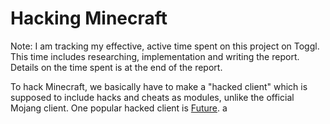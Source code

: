 # Hacking Minecraft

Note: I am tracking my effective, active time spent on this project on Toggl. This time includes researching, implementation and writing the report. Details on the time spent is at the end of the report.  

To hack Minecraft, we basically have to make a "hacked client" which is supposed to include hacks and cheats as modules, unlike the official Mojang client. One popular hacked client is [Future](https://www.futureclient.net/). a